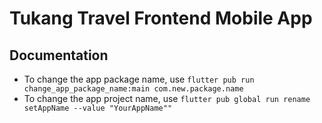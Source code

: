 # Tukang Travel Frontend Mobile App

## Documentation

- To change the app package name, use 
    ```flutter pub run change_app_package_name:main com.new.package.name```
- To change the app project name, use 
    ```flutter pub global run rename setAppName --value "YourAppName""```